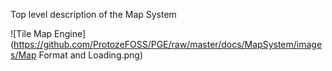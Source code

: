 Top level description of the Map System

![Tile Map Engine](https://github.com/ProtozeFOSS/PGE/raw/master/docs/MapSystem/images/Map Format and Loading.png)
